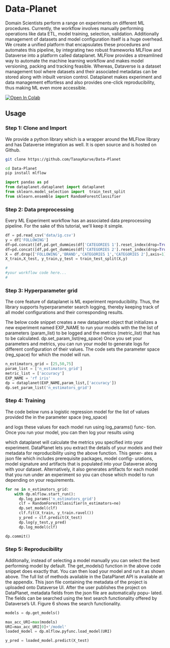 # Data-Planet

Domain Scientists perform a range on experiments on different ML procedures. Currently, the workflow involves manually performing operations like data ETL, model training, selection, validation. Additionally management of datasets and model configuration itself is a huge overhead. We create a unified platform that encapsulates these procedures and automates this pipeline, by integrating two robust frameworks MLFlow and Dataverse into a platform called dataplanet. MLFlow provides a streamlined way to automate the machine learning workflow and makes model versioning, packing and tracking feasible. Whereas, Dataverse is a dataset management tool where datasets and their associated metadatas can be stored along with inbuilt version control. Dataplanet makes experiment and data management effortless and also provides one-click reproducibility, thus making ML even more accessible.

[![Open In Colab](https://colab.research.google.com/assets/colab-badge.svg)](https://colab.research.google.com/drive/1AGDNz7usLsmkVsLYNzUX_i7e4KtA6Qll)

## Usage

### Step 1: Clone and Import

We provide a python library which is a wrapper around the MLFlow library and has Dataverse integration as well. It is open source and is hosted on Github.

```bash
git clone https://github.com/TanayKarve/Data-Planet

cd Data-Planet
pip install mlflow
```

```python
import pandas as pd
from dataplanet.dataplanet import dataplanet
from sklearn.model_selection import  train_test_split
from sklearn.ensemble import RandomForestClassifier
```
### Step 2: Data preprocessing

Every ML Experiment workflow has an associated data preprocessing pipeline. For the sake of this tutorial, we'll keep it simple.

```python
df = pd.read_csv('data/ig.csv')
y = df['FOLLOWING']
df=pd.concat([df,pd.get_dummies(df['CATEGORIES 1'].reset_index(drop=True))],axis=1)
df=pd.concat([df,pd.get_dummies(df['CATEGORIES 2'].reset_index(drop=True))],axis=1)
X = df.drop(['FOLLOWING','BRAND','CATEGORIES 1','CATEGORIES 2'],axis=1)
X_train,X_test, y_train,y_test = train_test_split(X,y)

#
#your workflow code here...
#
```

### Step 3: Hyperparameter grid
The core feature of dataplanet is ML experiment reproducibility. Thus, the library supports hyperparameter search logging, thereby keeping track of all model configurations and their corresponding results.

The below code snippet creates a new dataplanet object that initializes a new experiment named EXP_NAME to run your models with the the list of parameters (param_list) to be logged and the metrics (metric_list) that has to be calculated. dp.set_param_list(reg_space) Once you set your parameters and metrics, you can run your model to generate logs for different configuration of their values. The code sets the parameter space (reg_space) for which the model will run.

```python
n_estimators_grid = [25,50,75]
param_list = ['n_estimators_grid']
metric_list = ['accuracy']
EXP_NAME = 'rf iris'
dp = dataplanet(EXP_NAME,param_list,['accuracy'])
dp.set_param_list('n_estimators_grid')
```

### Step 4: Training
The code below runs a logistic regression model for the list of values provided the in the parameter space (reg_space)

and logs these values for each model run using log_params() func- tion. Once you run your model, you can then log your results using

which dataplanet will calculate the metrics you specified into your experiment. DataPlanet lets you extract the details of your models and their metadata for reproducibility using the above function. This gener- ates a json file which includes prerequisite packages, model config- urations, model signature and artifacts that is populated into your Dataverse along with your dataset. Alternatively, it also generates artifacts for each model that you run under an experiment so you can chose which model to run depending on your requirements.

```python
for ne in n_estimators_grid:
    with dp.mlflow.start_run():
      dp.log_params('n_estimators_grid')
      clf = RandomForestClassifier(n_estimators=ne)
      dp.set_model(clf)
      clf.fit(X_train, y_train.ravel())
      y_pred = clf.predict(X_test)
      dp.log(y_test,y_pred)
      dp.log_model(clf)

dp.commit()
```

### Step 5: Reproducibility

Additonally, instead of selecting a model manually you can select the best performing model by default. The get_models() function in the above code snippet does exactly that. You can then load your model and run it as shown above. The full list of methods available in the DataPlanet API is available at the appendix. This json file containing the metadata of the project is uploaded onto Dataverse UI. After the user publishes the project on DataPlanet, metadata fields from the json file are automatically popu- lated. The fields can be searched using the text search functionality offered by Dataverse’s UI. Figure 6 shows the search functionality.


```python
models = dp.get_models()

max_acc_URI=max(models)
URI=max_acc_URI[0]+'/model'
loaded_model = dp.mlflow.pyfunc.load_model(URI)

y_pred = loaded_model.predict(X_test)
```
